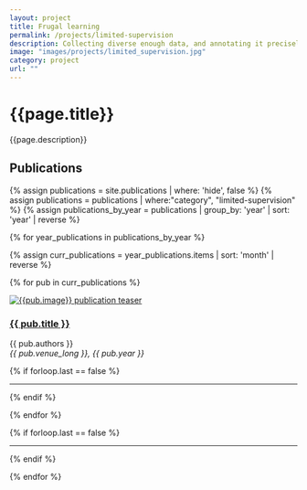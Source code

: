 ```yaml
---
layout: project
title: Frugal learning
permalink: /projects/limited-supervision
description: Collecting diverse enough data, and annotating it precisely, is complex, costly and time-consuming. To reduce dramatically these needs, we explore various alternatives to fully-supervised learning, e.g, training that is unsupervised (as <a href="https://valeoai.github.io/blog/publications/rosd/">rOSD</a> at ECCCV’20), self-supervised (as <a href="https://valeoai.github.io/blog/publications/bownet/">BoWNet</a> at CVPR’20), semi-supervised, active, zero-shot (as <a href="https://valeoai.github.io/blog/publications/zs3/">ZS3</a> at NeurIPS’19) or few-shot. We also investigate training with fully-synthetic data (in combination with unsupervised domain adaptation) and with GAN-augmented data.
image: "images/projects/limited_supervision.jpg"
category: project
url: ""
---
```




<h1>{{page.title}}</h1> 
<p>{{page.description}}</p>


<h2>Publications</h2>

{% assign publications = site.publications | where: 'hide', false %}
{% assign publications = publications | where:"category", "limited-supervision" %}
{% assign publications_by_year = publications | group_by: 'year' | sort: 'year' |  reverse %}

{% for year_publications in publications_by_year %}

<!-- <h2>{{year_publications.items[0].year}}</h2> -->

{% assign curr_publications = year_publications.items | sort: 'month' | reverse %}

{% for pub in curr_publications %}

<div class="row">
    <div class="col-md-4">
         <div class="pubteaserbs">
            <a href="{{site.url  | append: site.baseurl | append: pub.permalink}}">
            <img class="media-object" src="../{{ pub.image }}" alt="{{pub.image}} publication teaser"/>
             </a>
        </div>
    </div>
    <!-- <div class="col-md-1"></div> -->
    <div class="col-md-8">
        <div class="pubitembs">
  <h3><a href="{{site.url  | append: site.baseurl | append: pub.permalink}}">{{ pub.title }}</a></h3>
  <p class="b">{{ pub.authors }}
    <br>
    <em>{{ pub.venue_long }}, {{ pub.year }}</em>
   </p>
</div>
</div>
</div>

{% if forloop.last == false %}
<hr>
{% endif %}

{% endfor %} 

{% if forloop.last == false %}
<hr>

{% endif %}

{% endfor %} 
